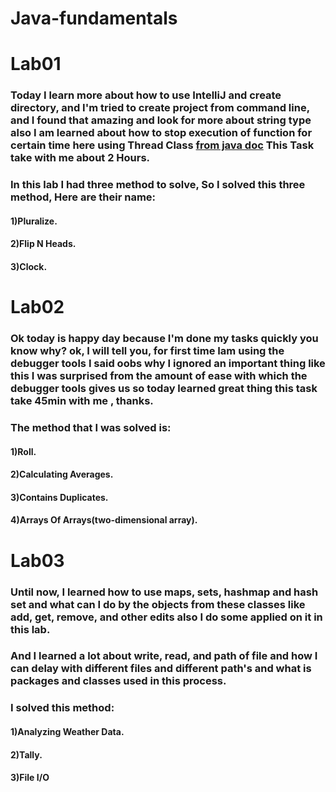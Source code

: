 # Java-fundamentals

# Lab01
### Today I learn more about how to use IntelliJ and create directory, and I'm tried to create project from command line, and I found that amazing and look for more about string type also I am learned about how to stop execution of function for certain time here using Thread Class [from java doc](https://docs.oracle.com/javase/7/docs/api/java/lang/Thread.html) This Task take with me about 2 Hours.
### In this lab I had three method to solve, So I solved this three method, Here are their name:
#### 1)Pluralize.

#### 2)Flip N Heads.

#### 3)Clock.


# Lab02
### Ok today is happy day because I'm done my tasks quickly you know why? ok, I will tell you, for first time Iam using the debugger tools I said oobs why I ignored an important thing like this I was surprised from the amount of ease with which the debugger tools gives us so today  learned great thing this task take 45min with me , thanks. 
### The method that I was solved is:
#### 1)Roll.

#### 2)Calculating Averages.

#### 3)Contains Duplicates.

#### 4)Arrays Of Arrays(two-dimensional array).



# Lab03
### Until now, I learned how to use maps, sets, hashmap and hash set and what can I do by the objects from these classes like add, get, remove, and other edits also I do some applied on it in this lab.
### And I learned a lot about write, read, and path of file and how I can delay with different files and different path's and what is packages and classes used in this process.
### I solved this method:
#### 1)Analyzing Weather Data.

#### 2)Tally.

#### 3)File I/O
